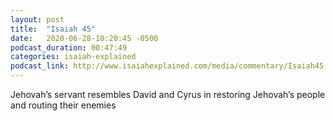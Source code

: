 ```yaml
---
layout: post
title:  "Isaiah 45"
date:   2020-06-28-10:20:45 -0500
podcast_duration: 00:47:49
categories: isaiah-explained
podcast_link: http://www.isaiahexplained.com/media/commentary/Isaiah45.mp3
---
```

Jehovah’s servant resembles David and Cyrus in restoring Jehovah’s people and routing their enemies

